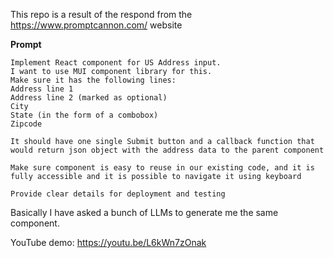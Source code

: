 This repo is a result of the respond from the https://www.promptcannon.com/ website

**Prompt**
```
Implement React component for US Address input.
I want to use MUI component library for this.
Make sure it has the following lines:
Address line 1
Address line 2 (marked as optional)
City
State (in the form of a combobox)
Zipcode

It should have one single Submit button and a callback function that would return json object with the address data to the parent component

Make sure component is easy to reuse in our existing code, and it is fully accessible and it is possible to navigate it using keyboard 

Provide clear details for deployment and testing
```

Basically I have asked a bunch of LLMs to generate me the same component.

YouTube demo: https://youtu.be/L6kWn7zOnak
